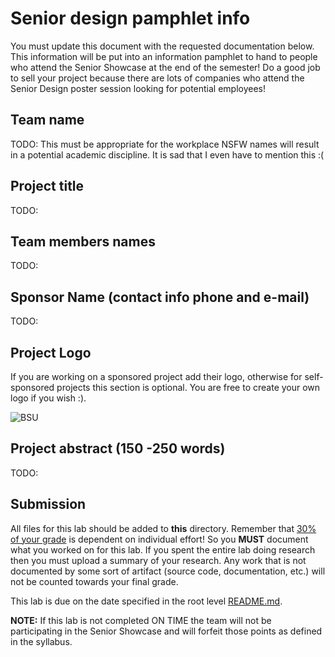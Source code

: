 # Senior design pamphlet info

You must update this document with the requested documentation below. This information will be put into an information pamphlet to hand to people who attend the Senior Showcase at the end of the semester! Do a good job to sell your project because there are lots of companies who attend the Senior Design poster session looking for potential employees!

## Team name

TODO: This must be appropriate for the workplace NSFW names will result in a potential academic discipline. It is sad that I even have to mention this :(

## Project title

TODO:

## Team members names

TODO:

## Sponsor Name (contact info phone and e-mail)

TODO:

## Project Logo

If you are working on a sponsored project add their logo, otherwise for self-sponsored projects this section is optional. You are free to create your own logo if you wish :).

![BSU](https://d25vtythmttl3o.cloudfront.net/uploads/sites/150/2019/06/B-square-gray-2.png)

## Project abstract (150 -250 words)

TODO:

## Submission

All files for this lab should be added to **this** directory. Remember that [30% of your grade](../../docs/syllabus.md#grading) is dependent on individual effort! So you **MUST** document what you worked on for this lab. If you spent the entire lab doing research then you must upload a summary of your research. Any work that is not documented by some sort of artifact (source code, documentation, etc.) will not be counted towards your final grade.

This lab is due on the date specified in the root level [README.md](../../README.md).

**NOTE:** If this lab is not completed ON TIME the team will not be participating in the Senior Showcase and will forfeit those points as defined in the syllabus.
